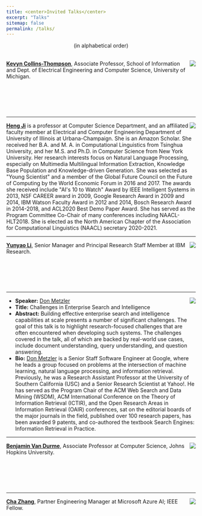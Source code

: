 ```yaml
---
title: <center>Invited Talks</center>
excerpt: "Talks"
sitemap: false
permalink: /talks/
---
```


<center>(in alphabetical order)</center><br>

<img src='/DI-2021/images/Picture1.png' align="right">**[Kevyn Collins-Thompson](http://www-personal.umich.edu/~kevynct/)**, Associate Professor, School of Information and Dept. of Electrical Engineering and Computer Science, University of Michigan.
<br>
<br>
<br>
<br>
<br>
<br>

------

<img src='/DI-2021/images/Picture3.png' align="right">**[Heng Ji](https://cs.illinois.edu/about/people/faculty/hengji)** is a professor at Computer Science Department, and an affiliated faculty member at Electrical and Computer Engineering Department of University of Illinois at Urbana-Champaign. She is an Amazon Scholar. She received her B.A. and M. A. in Computational Linguistics from Tsinghua University, and her M.S. and Ph.D. in Computer Science from New York University. Her research interests focus on Natural Language Processing, especially on Multimedia Multilingual Information Extraction, Knowledge Base Population and Knowledge-driven Generation. She was selected as "Young Scientist" and a member of the Global Future Council on the Future of Computing by the World Economic Forum in 2016 and 2017. The awards she received include "AI's 10 to Watch" Award by IEEE Intelligent Systems in 2013, NSF CAREER award in 2009, Google Research Award in 2009 and 2014, IBM Watson Faculty Award in 2012 and 2014, Bosch Research Award in 2014-2018, and ACL2020 Best Demo Paper Award. She has served as the Program Committee Co-Chair of many conferences including NAACL-HLT2018. She is elected as the North American Chapter of the Association for Computational Linguistics (NAACL) secretary 2020-2021. 

------

<img src='/DI-2021/images/Picture5.jpg' align="right">**[Yunyao Li](https://researcher.watson.ibm.com/researcher/view.php?person=us-yunyaoli)**, Senior Manager and Principal Research Staff Member at IBM Research.
<br>
<br>
<br>
<br>
<br>
<br>

------

- **Speaker:** <img src='/DI-2021/images/picture_metzler.jpg' align="right">[Don Metzler](https://research.google/people/DonaldMetzler/)
- **Title:** Challenges in Enterprise Search and Intelligence
- **Abstract:** Building effective enterprise search and intelligence capabilities at scale presents a number of significant challenges. The goal of this talk is to highlight research-focused challenges that are often encountered when developing such systems. The challenges covered in the talk, all of which are backed by real-world use cases, include document understanding, query understanding, and question answering.
- **Bio:** [Don Metzler](https://research.google/people/DonaldMetzler/) is a Senior Staff Software Engineer at Google, where he leads a group focused on problems at the intersection of machine learning, natural language processing, and information retrieval. Previously, he was a Research Assistant Professor at the University of Southern California (USC) and a Senior Research Scientist at Yahoo!.  He has served as the Program Chair of the ACM Web Search and Data Mining (WSDM), ACM International Conference on the Theory of Information Retrieval (ICTIR), and the Open Research Areas in Information Retrieval (OAIR) conferences, sat on the editorial boards of the major journals in the field, published over 100 research papers, has been awarded 9 patents, and co-authored the textbook Search Engines: Information Retrieval in Practice.

------

<img src='/DI-2021/images/Picture4.jpg' align="right">**[Benjamin Van Durme](https://www.cs.jhu.edu/~vandurme/)**, Associate Professor at Computer Science, Johns Hopkins University.
<br>
<br>
<br>
<br>
<br>
<br>

------

<img src='/DI-2021/images/Picture6.jpg' align="right">**[Cha Zhang](https://www.microsoft.com/en-us/research/people/chazhang/)**, Partner Engineering Manager at Microsoft Azure AI; IEEE Fellow.
<br>
<br>
<br>
<br>
<br>
<br>

